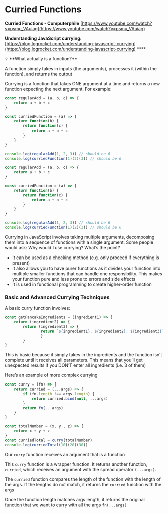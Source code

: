 # Curried Functions

****************Curried Functions - Computerphile**************** [https://www.youtube.com/watch?v=psmu_VAuiag](https://www.youtube.com/watch?v=psmu_VAuiag)

**********************************************************************Understanding JavaScript currying:********************************************************************** [https://blog.logrocket.com/understanding-javascript-currying](https://blog.logrocket.com/understanding-javascript-currying) ****

<aside>
💡 **What actually is a function?**

A function simply takes in inputs (the arguments), processes it (within the function), and returns the output

</aside>

Currying is a function that takes ONE argument at a time and returns a new function expecting the next argument. For example:

```jsx
const regularAdd = (a, b, c) => {
	return a + b + c
} 

const curriedFunction = (a) => {
	return function(b) {
		return function(c) {
			return a + b + c
		}
	}	
}

console.log(regularAdd(1, 2, 3)) // should be 6 
console.log(curriedFunction(1)(2)(3)) // should be 6
```

```jsx
const regularAdd = (a, b, c) => {
	return a + b + c
} 

const curriedFunction = (a) => {
	return function(b) {
		return function(c) {
			return a + b + c
		}
	}	
}

console.log(regularAdd(1, 2, 3)) // should be 6 
console.log(curriedFunction(1)(2)(3)) // should be 6
```

Currying in JavaScript involves taking multiple arguments, decomposing them into a sequence of functions with a single argument. 
Some people would ask: Why would I use currying? What’s the point? 

- It can be used as a checking method (e.g. only proceed if everything is present)
- It also allows you to have purer functions as it divides your function into multiple smaller functions that can handle one responsibility. This makes your function pure and less prone to errors and side effects
- It is used in functional programming to create higher-order function

### Basic and Advanced Currying Techniques

A basic curry function involves:

```jsx
const getPancakeIngredients = (ingredient1) => {
	return (ingredient2) => {
		return (ingredient3) => {
				return `${ingredient1}, ${ingredient2}, ${ingredient3}`
				}
		}
}
```

This is basic because it simply takes in the ingredients and the function isn’t complete until it receives all parameters. This means that you’ll get unexpected results if you DON’T enter all ingredients (i.e. 3 of them) 

Here’s an example of more complex currying

```jsx
const curry = (fn) => {
	return curried = (...args) => {
		if (fn.length !== args.length) {
			return curried.bind(null, ...args)
		}
		return fn(...args)
	}
} 

const totalNumber = (x, y , z) => {
	return x + y + z
}
const curriedTotal = curry(totalNumber)
console.log(curriedTotal(10)(20)(30))
```

Our `curry` function receives an argument that is a function

This `curry` function is a wrapper function. It returns another function, `curried`, which receives an argument with the spread operator `(...args)`. 

The `curried` function compares the length of the function with the length of the args. If the lengths do not match, it returns the `curried` function with the args 

Once the function length matches args length, it returns the original function that we want to curry with all the args `fn(...args)`